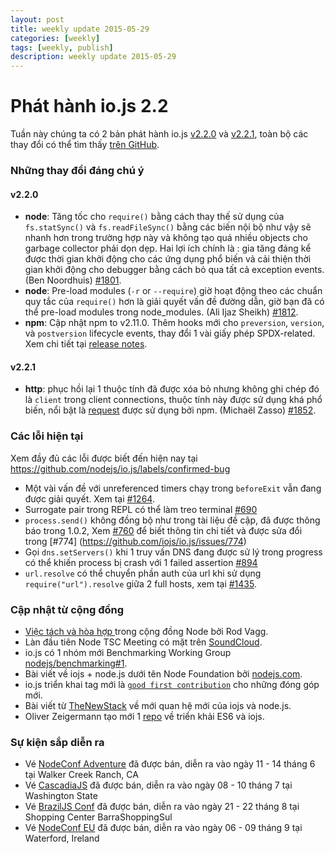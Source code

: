 ```yaml
---
layout: post
title: weekly update 2015-05-29
categories: [weekly]
tags: [weekly, publish]
description: weekly update 2015-05-29
---
```


# Phát hành io.js 2.2

Tuần này chúng ta có 2 bản phát hành io.js [v2.2.0](https://iojs.org/dist/v2.2.0/) và [v2.2.1](https://iojs.org/dist/v2.2.1/),
toàn bộ các thay đổi có thể tìm thấy [trên GitHub](https://github.com/nodejs/io.js/blob/master/CHANGELOG.md).

### Những thay đổi đáng chú ý

#### v2.2.0

* **node**: Tăng tốc cho `require()` bằng cách thay thế sử dụng của `fs.statSync()` và `fs.readFileSync()` bằng các biến nội bộ như vậy sẽ nhanh hơn trong trường hợp này và không tạo quá nhiều objects cho garbage collector phải dọn dẹp. Hai lợi ích chính là : gia tăng đáng kể được thời gian khởi động cho các ứng dụng phổ biến vả cải thiện thời gian khởi động cho debugger bằng cách bỏ qua tất cả exception events. (Ben Noordhuis) [#1801](https://github.com/nodejs/io.js/pull/1801).
* **node**: Pre-load modules (`-r` or `--require`) giờ hoạt động theo các chuẩn quy tắc của `require()` hơn là giải quyết vấn đề đường dẫn, giờ bạn đã có thể pre-load modules trong node_modules. (Ali Ijaz Sheikh) [#1812](https://github.com/nodejs/io.js/pull/1812).
* **npm**: Cập nhật npm to v2.11.0. Thêm hooks mới cho `preversion`, `version`, và `postversion` lifecycle events, thay đổi 1 vài giấy phép SPDX-related. Xem chi tiết tại [release notes](https://github.com/npm/npm/releases/tag/v2.11.0).

#### v2.2.1

* **http**: phục hồi lại 1 thuộc tính đã được xóa bỏ nhưng không ghi chép đó là `client` trong client connections, thuộc tính này được sử dụng khá phổ biến, nổi bật là [request](https://github.com/request/request) được sử dụng bởi npm. (Michaël Zasso) [#1852](https://github.com/nodejs/io.js/pull/1852).

### Các lỗi hiện tại

Xem đầy đủ các lỗi được biết đến hiện nay tại https://github.com/nodejs/io.js/labels/confirmed-bug

* Một vài vấn đề với unreferenced timers chạy trong  `beforeExit` vẫn đang được giải quyết. Xem tại [#1264](https://github.com/nodejs/io.js/issues/1264).
* Surrogate pair trong REPL có thể làm treo terminal [#690](https://github.com/iojs/io.js/issues/690)
* `process.send()` không đồng bộ như trong tài liệu đề cập, đã được thông báo trong 1.0.2, Xem [#760](https://github.com/iojs/io.js/issues/760) để biết thông tin chi tiết và được sửa đổi trong [#774]
(https://github.com/iojs/io.js/issues/774)
* Gọi `dns.setServers()`  khi 1 truy vấn DNS đang được sử lý trong progress có thể khiến process bị crash với 1 failed assertion [#894](https://github.com/iojs/io.js/issues/894)
* `url.resolve` có thể chuyển phần auth của url khi sử dụng `require("url").resolve` giữa 2 full hosts, xem tại [#1435](https://github.com/iojs/io.js/issues/1435).

### Cập nhật từ cộng đồng

* [Việc tách và hòa hợp ](https://nodesource.com/blog/was-this-trip-really-necessary) trong cộng đồng Node bởi Rod Vagg.
* Làn đầu tiên Node TSC Meeting có mặt trên [SoundCloud](https://soundcloud.com/node-foundation/tsc-meeting-2015-05-27).
* io.js có 1 nhóm mới Benchmarking Working Group [nodejs/benchmarking#1](https://github.com/nodejs/benchmarking/issues/1).
* Bài viết về iojs + node.js dưới tên Node Foundation bởi [nodejs.com](http://blog.nodejs.org/2015/05/15/the-nodejs-foundation-benefits-all/).
* io.js triển khai tag mới là [`good first contribution`](https://github.com/nodejs/io.js/labels/good%20first%20contribution) cho những đóng góp mới.
* Bài viết từ [TheNewStack](http://thenewstack.io/io-js-and-node-js-have-united-and-thats-a-good-thing/) về mới quan hệ mới của iojs và node.js.
* Oliver Zeigermann tạo mới 1 [repo](https://github.com/DJCordhose/ecmascript-2015-iojs) về triển khải ES6 và iojs.

### Sự kiện sắp diễn ra

* Vé [NodeConf Adventure](http://nodeconf.com/) đã được bán, diễn ra vào ngày 11 - 14 tháng 6 tại Walker Creek Ranch, CA
* Vé [CascadiaJS](http://2015.cascadiajs.com/) đã được bán, diễn ra vào ngày 08 - 10 tháng 7 tại Washington State
* Vé [BrazilJS Conf](http://braziljs.com.br/) đã được bán, diễn ra vào ngày 21 - 22 tháng 8 tại Shopping Center BarraShoppingSul
* Vé [NodeConf EU](http://nodeconf.eu/) đã được bán, diễn ra vào ngày 06 - 09 tháng 9 tại Waterford, Ireland

